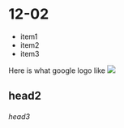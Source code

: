 # 12-02
* item1
* item2
* item3


Here is what google logo like
![](https://www.google.com/images/branding/googlelogo/2x/googlelogo_color_272x92dp.png)
## head2
###### head3
